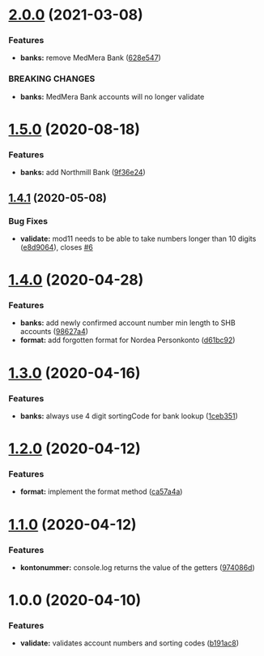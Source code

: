 # [2.0.0](https://github.com/swantzter/kontonummer/compare/v1.5.0...v2.0.0) (2021-03-08)


### Features

* **banks:** remove MedMera Bank ([628e547](https://github.com/swantzter/kontonummer/commit/628e54756e32ea5199af0786df57e7b73ebe56c3))


### BREAKING CHANGES

* **banks:** MedMera Bank accounts will no longer validate

# [1.5.0](https://github.com/swantzter/kontonummer/compare/v1.4.1...v1.5.0) (2020-08-18)


### Features

* **banks:** add Northmill Bank ([9f36e24](https://github.com/swantzter/kontonummer/commit/9f36e249bd2eb15e98b8075b48730d93e1f2978e))

## [1.4.1](https://github.com/swantzter/kontonummer/compare/v1.4.0...v1.4.1) (2020-05-08)


### Bug Fixes

* **validate:** mod11 needs to be able to take numbers longer than 10 digits ([e8d9064](https://github.com/swantzter/kontonummer/commit/e8d90648bda9100de8a20cb9e2bb3291ae775c55)), closes [#6](https://github.com/swantzter/kontonummer/issues/6)

# [1.4.0](https://github.com/swantzter/kontonummer/compare/v1.3.0...v1.4.0) (2020-04-28)


### Features

* **banks:** add newly confirmed account number min length to SHB accounts ([98627a4](https://github.com/swantzter/kontonummer/commit/98627a4744ff366e4326c9cbe3ed2480dff498ba))
* **format:** add forgotten format for Nordea Personkonto ([d61bc92](https://github.com/swantzter/kontonummer/commit/d61bc92ec4bc364625b8f1e6bc0e16c3897e8a67))

# [1.3.0](https://github.com/swantzter/kontonummer/compare/v1.2.0...v1.3.0) (2020-04-16)


### Features

* **banks:** always use 4 digit sortingCode for bank lookup ([1ceb351](https://github.com/swantzter/kontonummer/commit/1ceb35110926bd82572ba42610db409cc019bc6c))

# [1.2.0](https://github.com/swantzter/kontonummer/compare/v1.1.0...v1.2.0) (2020-04-12)


### Features

* **format:** implement the format method ([ca57a4a](https://github.com/swantzter/kontonummer/commit/ca57a4ab6e1423b1c8f7509394337bc19c982b96))

# [1.1.0](https://github.com/swantzter/kontonummer/compare/v1.0.0...v1.1.0) (2020-04-12)


### Features

* **kontonummer:** console.log returns the value of the getters ([974086d](https://github.com/swantzter/kontonummer/commit/974086d4f14813288a8e7d40fd5791cefaa56216))

# 1.0.0 (2020-04-10)


### Features

* **validate:** validates account numbers and sorting codes ([b191ac8](https://github.com/swantzter/kontonummer/commit/b191ac8cf8beb01c4336b2104a243c3b18f0f26d))
